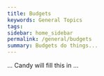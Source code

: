 ```yaml
---
title: Budgets
keywords: General Topics
tags:
sidebar: home_sidebar
permalink: /general/budgets
summary: Budgets do things...
---
```


... Candy will fill this in ...